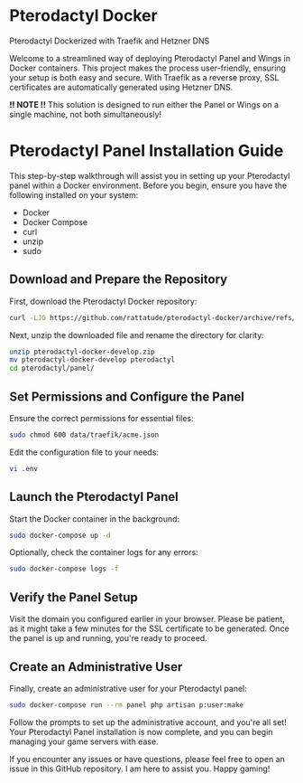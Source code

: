# Pterodactyl Docker

Pterodactyl Dockerized with Traefik and Hetzner DNS

Welcome to a streamlined way of deploying Pterodactyl Panel and Wings in Docker containers. This project makes the process user-friendly, ensuring your setup is both easy and secure. With Traefik as a reverse proxy, SSL certificates are automatically generated using Hetzner DNS.

**!! NOTE !!** This solution is designed to run either the Panel or Wings on a single machine, not both simultaneously!

# Pterodactyl Panel Installation Guide

This step-by-step walkthrough will assist you in setting up your Pterodactyl panel within a Docker environment. Before you begin, ensure you have the following installed on your system:

- Docker
- Docker Compose
- curl
- unzip
- sudo

## Download and Prepare the Repository

First, download the Pterodactyl Docker repository:

```bash
curl -LJO https://github.com/rattatude/pterodactyl-docker/archive/refs/heads/develop.zip
```

Next, unzip the downloaded file and rename the directory for clarity:

```bash
unzip pterodactyl-docker-develop.zip
mv pterodactyl-docker-develop pterodactyl
cd pterodactyl/panel/
```

## Set Permissions and Configure the Panel

Ensure the correct permissions for essential files:

```bash
sudo chmod 600 data/traefik/acme.json
```

Edit the configuration file to your needs:

```bash
vi .env
```

## Launch the Pterodactyl Panel

Start the Docker container in the background:

```bash
sudo docker-compose up -d
```

Optionally, check the container logs for any errors:

```bash
sudo docker-compose logs -f
```

## Verify the Panel Setup

Visit the domain you configured earlier in your browser. Please be patient, as it might take a few minutes for the SSL certificate to be generated. Once the panel is up and running, you're ready to proceed.

## Create an Administrative User

Finally, create an administrative user for your Pterodactyl panel:

```bash
sudo docker-compose run --rm panel php artisan p:user:make
```

Follow the prompts to set up the administrative account, and you're all set! Your Pterodactyl Panel installation is now complete, and you can begin managing your game servers with ease.

If you encounter any issues or have questions, please feel free to open an issue in this GitHub repository. I am here to assist you. Happy gaming!
